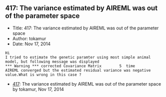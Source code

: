 ## 417: The variance estimated by AIREML was out of the parameter space

- Title: 417: The variance estimated by AIREML was out of the parameter space
- Author: tokamur
- Date: Nov 17, 2014

```
Hi
I tried to estimate the genetic paramter using most simple animal model, but following message was displayed
*** Warning *** corrected Covariance Matrix	       5  time
AIREML converged but the estimated residual variance was negative value.What is wrong in this case ?
```

- [417](0417.md): The variance estimated by AIREML was out of the parameter space by tokamur, Nov 17, 2014
